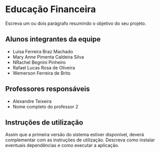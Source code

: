 # Educação Financeira
Escreva um ou dois  parágrafo resumindo o objetivo do seu projeto.

## Alunos integrantes da equipe

* Luísa Ferreira Braz Machado
* Mary Anne Pimenta Caldeira Silva
* NRachel Begnini Pinheiro
* Rafael Lucas Rosa de Oliveira
* Wemerson Ferreira de Brito

## Professores responsáveis

* Alexandre Teixeira
* Nome completo do professor 2

## Instruções de utilização

Assim que a primeira versão do sistema estiver disponível, deverá complementar com as instruções de utilização. Descreva como instalar eventuais dependências e como executar a aplicação.
